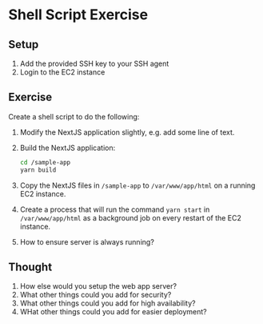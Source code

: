 # Shell Script Exercise

## Setup

1. Add the provided SSH key to your SSH agent
2. Login to the EC2 instance

## Exercise

Create a shell script to do the following:

1. Modify the NextJS application slightly, e.g. add some line of text.
2. Build the NextJS application:

    ```bash
    cd /sample-app
    yarn build
    ```

3. Copy the NextJS files in `/sample-app` to `/var/www/app/html` on a running EC2 instance.
4. Create a process that will run the command `yarn start` in `/var/www/app/html` as a background job on every restart of the EC2 instance.
5. How to ensure server is always running?

## Thought

1. How else would you setup the web app server?
2. What other things could you add for security?
3. What other things could you add for high availability?
4. WHat other things could you add for easier deployment?
